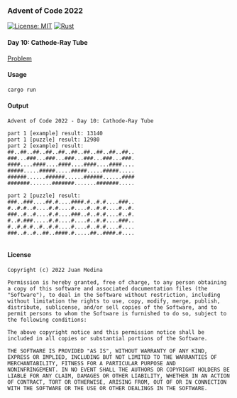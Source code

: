 ### Advent of Code 2022

[![License: MIT](https://img.shields.io/badge/License-MIT-yellow.svg?style=for-the-badge)](https://opensource.org/licenses/MIT)
[![Rust](https://img.shields.io/badge/rust-%23000000.svg?style=for-the-badge&logo=rust&logoColor=white)](https://www.rust-lang.org/)

#### Day 10: Cathode-Ray Tube

[Problem](https://adventofcode.com/2022/day/10)

#### Usage 

```bash
cargo run
```

#### Output

```
Advent of Code 2022 - Day 10: Cathode-Ray Tube

part 1 [example] result: 13140
part 1 [puzzle] result: 12980
part 2 [example] result: 
##..##..##..##..##..##..##..##..##..##..
###...###...###...###...###...###...###.
####....####....####....####....####....
#####.....#####.....#####.....#####.....
######......######......######......####
#######.......#######.......#######.....

part 2 [puzzle] result: 
###..###....##.#....####.#..#.#....###..
#..#.#..#....#.#....#....#..#.#....#..#.
###..#..#....#.#....###..#..#.#....#..#.
#..#.###.....#.#....#....#..#.#....###..
#..#.#.#..#..#.#....#....#..#.#....#....
###..#..#..##..####.#.....##..####.#....


```
#### License
```
Copyright (c) 2022 Juan Medina

Permission is hereby granted, free of charge, to any person obtaining
a copy of this software and associated documentation files (the
"Software"), to deal in the Software without restriction, including
without limitation the rights to use, copy, modify, merge, publish,
distribute, sublicense, and/or sell copies of the Software, and to
permit persons to whom the Software is furnished to do so, subject to
the following conditions:

The above copyright notice and this permission notice shall be
included in all copies or substantial portions of the Software.

THE SOFTWARE IS PROVIDED "AS IS", WITHOUT WARRANTY OF ANY KIND,
EXPRESS OR IMPLIED, INCLUDING BUT NOT LIMITED TO THE WARRANTIES OF
MERCHANTABILITY, FITNESS FOR A PARTICULAR PURPOSE AND
NONINFRINGEMENT. IN NO EVENT SHALL THE AUTHORS OR COPYRIGHT HOLDERS BE
LIABLE FOR ANY CLAIM, DAMAGES OR OTHER LIABILITY, WHETHER IN AN ACTION
OF CONTRACT, TORT OR OTHERWISE, ARISING FROM, OUT OF OR IN CONNECTION
WITH THE SOFTWARE OR THE USE OR OTHER DEALINGS IN THE SOFTWARE.
```

